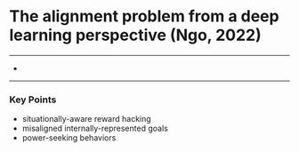 # The alignment problem from a deep learning perspective (Ngo, 2022)

---

*


---
### Key Points
* situationally-aware reward hacking
* misaligned internally-represented goals 
* power-seeking behaviors

